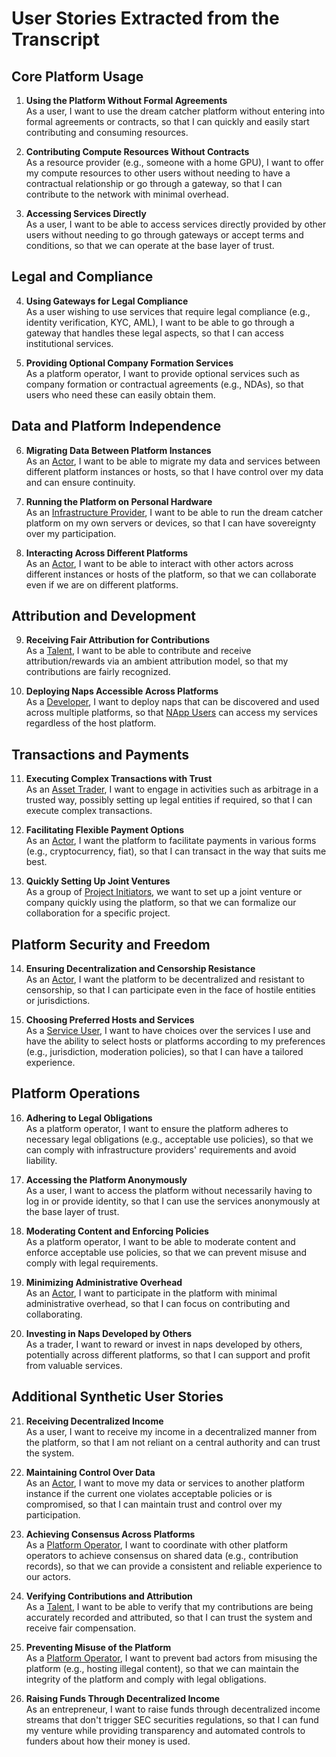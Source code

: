 # User Stories Extracted from the Transcript

## Core Platform Usage
1. **Using the Platform Without Formal Agreements**  
   As a user, I want to use the dream catcher platform without entering into formal agreements or contracts, so that I can quickly and easily start contributing and consuming resources.

2. **Contributing Compute Resources Without Contracts**  
   As a resource provider (e.g., someone with a home GPU), I want to offer my compute resources to other users without needing to have a contractual relationship or go through a gateway, so that I can contribute to the network with minimal overhead.

3. **Accessing Services Directly**  
   As a user, I want to be able to access services directly provided by other users without needing to go through gateways or accept terms and conditions, so that we can operate at the base layer of trust.

## Legal and Compliance
4. **Using Gateways for Legal Compliance**  
   As a user wishing to use services that require legal compliance (e.g., identity verification, KYC, AML), I want to be able to go through a gateway that handles these legal aspects, so that I can access institutional services.

5. **Providing Optional Company Formation Services**  
   As a platform operator, I want to provide optional services such as company formation or contractual agreements (e.g., NDAs), so that users who need these can easily obtain them.

## Data and Platform Independence
6. **Migrating Data Between Platform Instances**  
   As an [Actor][actor], I want to be able to migrate my data and services between different platform instances or hosts, so that I have control over my data and can ensure continuity.

7. **Running the Platform on Personal Hardware**  
   As an [Infrastructure Provider][infrastructure-provider], I want to be able to run the dream catcher platform on my own servers or devices, so that I can have sovereignty over my participation.

8. **Interacting Across Different Platforms**  
   As an [Actor][actor], I want to be able to interact with other actors across different instances or hosts of the platform, so that we can collaborate even if we are on different platforms.

## Attribution and Development
9. **Receiving Fair Attribution for Contributions**  
   As a [Talent][talent], I want to be able to contribute and receive attribution/rewards via an ambient attribution model, so that my contributions are fairly recognized.

10. **Deploying Naps Accessible Across Platforms**  
    As a [Developer][developer], I want to deploy naps that can be discovered and used across multiple platforms, so that [NApp Users][napp-user] can access my services regardless of the host platform.

## Transactions and Payments
11. **Executing Complex Transactions with Trust**  
    As an [Asset Trader][actor], I want to engage in activities such as arbitrage in a trusted way, possibly setting up legal entities if required, so that I can execute complex transactions.

12. **Facilitating Flexible Payment Options**  
    As an [Actor][actor], I want the platform to facilitate payments in various forms (e.g., cryptocurrency, fiat), so that I can transact in the way that suits me best.

13. **Quickly Setting Up Joint Ventures**  
    As a group of [Project Initiators][project-initiator], we want to set up a joint venture or company quickly using the platform, so that we can formalize our collaboration for a specific project.

## Platform Security and Freedom
14. **Ensuring Decentralization and Censorship Resistance**  
    As an [Actor][actor], I want the platform to be decentralized and resistant to censorship, so that I can participate even in the face of hostile entities or jurisdictions.

15. **Choosing Preferred Hosts and Services**  
    As a [Service User][service-user], I want to have choices over the services I use and have the ability to select hosts or platforms according to my preferences (e.g., jurisdiction, moderation policies), so that I can have a tailored experience.

## Platform Operations
16. **Adhering to Legal Obligations**  
    As a platform operator, I want to ensure the platform adheres to necessary legal obligations (e.g., acceptable use policies), so that we can comply with infrastructure providers' requirements and avoid liability.

17. **Accessing the Platform Anonymously**  
    As a user, I want to access the platform without necessarily having to log in or provide identity, so that I can use the services anonymously at the base layer of trust.

18. **Moderating Content and Enforcing Policies**  
    As a platform operator, I want to be able to moderate content and enforce acceptable use policies, so that we can prevent misuse and comply with legal requirements.

19. **Minimizing Administrative Overhead**  
    As an [Actor][actor], I want to participate in the platform with minimal administrative overhead, so that I can focus on contributing and collaborating.

20. **Investing in Naps Developed by Others**  
    As a trader, I want to reward or invest in naps developed by others, potentially across different platforms, so that I can support and profit from valuable services.

## Additional Synthetic User Stories
21. **Receiving Decentralized Income**  
    As a user, I want to receive my income in a decentralized manner from the platform, so that I am not reliant on a central authority and can trust the system.

22. **Maintaining Control Over Data**  
    As an [Actor][actor], I want to move my data or services to another platform instance if the current one violates acceptable policies or is compromised, so that I can maintain trust and control over my participation.

23. **Achieving Consensus Across Platforms**  
    As a [Platform Operator][platform-operator], I want to coordinate with other platform operators to achieve consensus on shared data (e.g., contribution records), so that we can provide a consistent and reliable experience to our actors.

24. **Verifying Contributions and Attribution**  
    As a [Talent][talent], I want to be able to verify that my contributions are being accurately recorded and attributed, so that I can trust the system and receive fair compensation.

25. **Preventing Misuse of the Platform**  
    As a [Platform Operator][platform-operator], I want to prevent bad actors from misusing the platform (e.g., hosting illegal content), so that we can maintain the integrity of the platform and comply with legal obligations.

26. **Raising Funds Through Decentralized Income**  
    As an entrepreneur, I want to raise funds through decentralized income streams that don't trigger SEC securities regulations, so that I can fund my venture while providing transparency and automated controls to funders about how their money is used.

[actor]: gold-definitions/actor.md
[talent]: gold-definitions/actor.md#talent
[developer]: gold-definitions/actor.md#developer
[infrastructure-provider]: gold-definitions/actor.md#infrastructure-provider
[platform-operator]: gold-definitions/actor.md#platform-operator
[service-user]: gold-definitions/actor.md#service-user
[napp-user]: gold-definitions/actor.md#napp-user
[project-initiator]: gold-definitions/actor.md#project-initiator